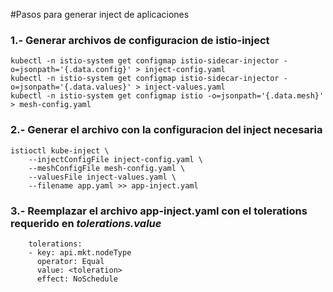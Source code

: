 #Pasos para generar inject de aplicaciones

### 1.- Generar archivos de configuracion de istio-inject

```
kubectl -n istio-system get configmap istio-sidecar-injector -o=jsonpath='{.data.config}' > inject-config.yaml
kubectl -n istio-system get configmap istio-sidecar-injector -o=jsonpath='{.data.values}' > inject-values.yaml
kubectl -n istio-system get configmap istio -o=jsonpath='{.data.mesh}' > mesh-config.yaml
```

### 2.- Generar el archivo con la configuracion del inject necesaria

```
istioctl kube-inject \
    --injectConfigFile inject-config.yaml \
    --meshConfigFile mesh-config.yaml \
    --valuesFile inject-values.yaml \
    --filename app.yaml >> app-inject.yaml
```


### 3.- Reemplazar el archivo app-inject.yaml con el tolerations requerido en *tolerations.value*

```
    tolerations:
    - key: api.mkt.nodeType
      operator: Equal
      value: <toleration>
      effect: NoSchedule
```